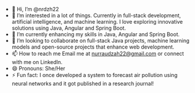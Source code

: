 - 👋 Hi, I’m @nrdzh22 
- 👀 I’m interested in a lot of things. Currently in full-stack development, artificial intelligence, and machine learning. I love exploring innovative solutions using Java, Angular and Spring Boot.
- 🌱 I’m currently enhancing my skills in Java, Angular and Spring Boot.
- 💞️ I’m looking to collaborate on full-stack Java projects, machine learning models and open-source projects that enhance web development.
- 📫 How to reach me Email me at nurraudzah22@gmail.com or connect with me on LinkedIn.
- 😄 Pronouns: She/Her
- ⚡ Fun fact: I once developed a system to forecast air pollution using neural networks and it got published in a research journal!

<!---
nrdzh22/nrdzh22 is a ✨ special ✨ repository because its `README.md` (this file) appears on your GitHub profile.
You can click the Preview link to take a look at your changes.
--->
